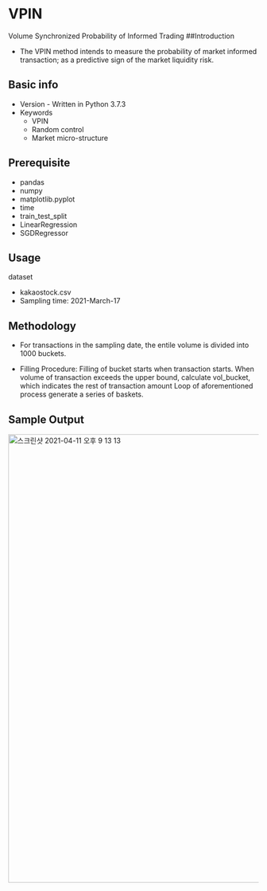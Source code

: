 # VPIN
Volume Synchronized Probability of Informed Trading
##Introduction
-  The VPIN method intends to measure the probability of market informed transaction; as a predictive sign of the market liquidity risk.

## Basic info
- Version - Written in Python 3.7.3
- Keywords
  - VPIN
  - Random control
  - Market micro-structure
  
## Prerequisite
- pandas
- numpy 
- matplotlib.pyplot
- time
- train_test_split
- LinearRegression
- SGDRegressor

## Usage
dataset
- kakaostock.csv
- Sampling time: 2021-March-17

## Methodology
- For transactions in the sampling date, the entile volume is divided into 1000 buckets.

- Filling Procedure: Filling of bucket starts when transaction starts. When volume of transaction exceeds the upper bound, calculate vol_bucket, which indicates the rest of transaction amount Loop of aforementioned process generate a series of baskets.

## Sample Output
<img width="901" alt="스크린샷 2021-04-11 오후 9 13 13" src="https://user-images.githubusercontent.com/42399580/114303916-69fbfe80-9b0b-11eb-9045-138efcd0de1d.png">
